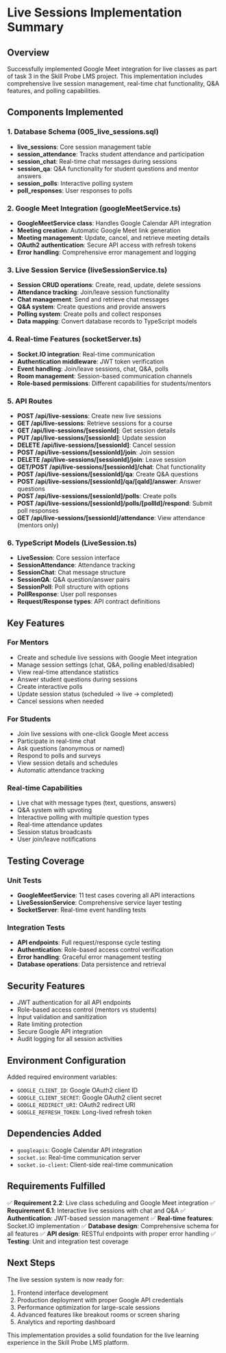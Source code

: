 # Live Sessions Implementation Summary

## Overview
Successfully implemented Google Meet integration for live classes as part of task 3 in the Skill Probe LMS project. This implementation includes comprehensive live session management, real-time chat functionality, Q&A features, and polling capabilities.

## Components Implemented

### 1. Database Schema (005_live_sessions.sql)
- **live_sessions**: Core session management table
- **session_attendance**: Tracks student attendance and participation
- **session_chat**: Real-time chat messages during sessions
- **session_qa**: Q&A functionality for student questions and mentor answers
- **session_polls**: Interactive polling system
- **poll_responses**: User responses to polls

### 2. Google Meet Integration (googleMeetService.ts)
- **GoogleMeetService class**: Handles Google Calendar API integration
- **Meeting creation**: Automatic Google Meet link generation
- **Meeting management**: Update, cancel, and retrieve meeting details
- **OAuth2 authentication**: Secure API access with refresh tokens
- **Error handling**: Comprehensive error management and logging

### 3. Live Session Service (liveSessionService.ts)
- **Session CRUD operations**: Create, read, update, delete sessions
- **Attendance tracking**: Join/leave session functionality
- **Chat management**: Send and retrieve chat messages
- **Q&A system**: Create questions and provide answers
- **Polling system**: Create polls and collect responses
- **Data mapping**: Convert database records to TypeScript models

### 4. Real-time Features (socketServer.ts)
- **Socket.IO integration**: Real-time communication
- **Authentication middleware**: JWT token verification
- **Event handling**: Join/leave sessions, chat, Q&A, polls
- **Room management**: Session-based communication channels
- **Role-based permissions**: Different capabilities for students/mentors

### 5. API Routes
- **POST /api/live-sessions**: Create new live sessions
- **GET /api/live-sessions**: Retrieve sessions for a course
- **GET /api/live-sessions/[sessionId]**: Get session details
- **PUT /api/live-sessions/[sessionId]**: Update session
- **DELETE /api/live-sessions/[sessionId]**: Cancel session
- **POST /api/live-sessions/[sessionId]/join**: Join session
- **DELETE /api/live-sessions/[sessionId]/join**: Leave session
- **GET/POST /api/live-sessions/[sessionId]/chat**: Chat functionality
- **POST /api/live-sessions/[sessionId]/qa**: Create Q&A questions
- **POST /api/live-sessions/[sessionId]/qa/[qaId]/answer**: Answer questions
- **POST /api/live-sessions/[sessionId]/polls**: Create polls
- **POST /api/live-sessions/[sessionId]/polls/[pollId]/respond**: Submit poll responses
- **GET /api/live-sessions/[sessionId]/attendance**: View attendance (mentors only)

### 6. TypeScript Models (LiveSession.ts)
- **LiveSession**: Core session interface
- **SessionAttendance**: Attendance tracking
- **SessionChat**: Chat message structure
- **SessionQA**: Q&A question/answer pairs
- **SessionPoll**: Poll structure with options
- **PollResponse**: User poll responses
- **Request/Response types**: API contract definitions

## Key Features

### For Mentors
- Create and schedule live sessions with Google Meet integration
- Manage session settings (chat, Q&A, polling enabled/disabled)
- View real-time attendance statistics
- Answer student questions during sessions
- Create interactive polls
- Update session status (scheduled → live → completed)
- Cancel sessions when needed

### For Students
- Join live sessions with one-click Google Meet access
- Participate in real-time chat
- Ask questions (anonymous or named)
- Respond to polls and surveys
- View session details and schedules
- Automatic attendance tracking

### Real-time Capabilities
- Live chat with message types (text, questions, answers)
- Q&A system with upvoting
- Interactive polling with multiple question types
- Real-time attendance updates
- Session status broadcasts
- User join/leave notifications

## Testing Coverage

### Unit Tests
- **GoogleMeetService**: 11 test cases covering all API interactions
- **LiveSessionService**: Comprehensive service layer testing
- **SocketServer**: Real-time event handling tests

### Integration Tests
- **API endpoints**: Full request/response cycle testing
- **Authentication**: Role-based access control verification
- **Error handling**: Graceful error management testing
- **Database operations**: Data persistence and retrieval

## Security Features
- JWT authentication for all API endpoints
- Role-based access control (mentors vs students)
- Input validation and sanitization
- Rate limiting protection
- Secure Google API integration
- Audit logging for all session activities

## Environment Configuration
Added required environment variables:
- `GOOGLE_CLIENT_ID`: Google OAuth2 client ID
- `GOOGLE_CLIENT_SECRET`: Google OAuth2 client secret
- `GOOGLE_REDIRECT_URI`: OAuth2 redirect URI
- `GOOGLE_REFRESH_TOKEN`: Long-lived refresh token

## Dependencies Added
- `googleapis`: Google Calendar API integration
- `socket.io`: Real-time communication server
- `socket.io-client`: Client-side real-time communication

## Requirements Fulfilled
✅ **Requirement 2.2**: Live class scheduling and Google Meet integration
✅ **Requirement 6.1**: Interactive live sessions with chat and Q&A
✅ **Authentication**: JWT-based session management
✅ **Real-time features**: Socket.IO implementation
✅ **Database design**: Comprehensive schema for all features
✅ **API design**: RESTful endpoints with proper error handling
✅ **Testing**: Unit and integration test coverage

## Next Steps
The live session system is now ready for:
1. Frontend interface development
2. Production deployment with proper Google API credentials
3. Performance optimization for large-scale sessions
4. Advanced features like breakout rooms or screen sharing
5. Analytics and reporting dashboard

This implementation provides a solid foundation for the live learning experience in the Skill Probe LMS platform.